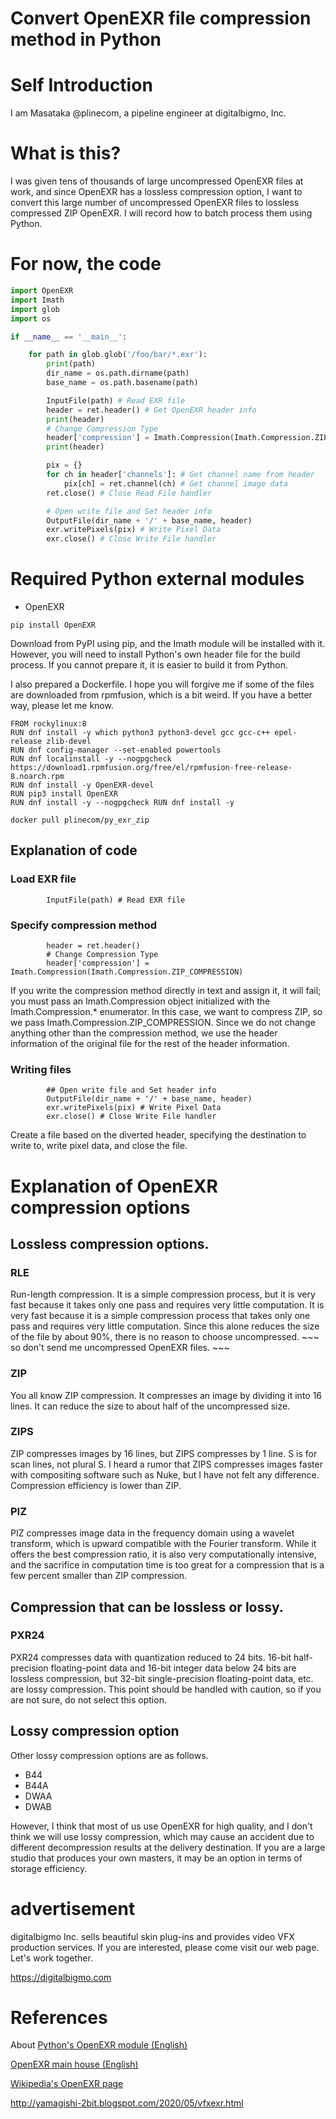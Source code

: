 # Convert OpenEXR file compression method in Python
# Self Introduction
I am Masataka @plinecom, a pipeline engineer at digitalbigmo, Inc.

# What is this?
I was given tens of thousands of large uncompressed OpenEXR files at work, and since OpenEXR has a lossless compression option, I want to convert this large number of uncompressed OpenEXR files to lossless compressed ZIP OpenEXR.
I will record how to batch process them using Python.

# For now, the code
```python:main.py
import OpenEXR
import Imath
import glob
import os

if __name__ == '__main__':

    for path in glob.glob('/foo/bar/*.exr'):
        print(path)
        dir_name = os.path.dirname(path)
        base_name = os.path.basename(path)

        InputFile(path) # Read EXR file
        header = ret.header() # Get OpenEXR header info
        print(header)
        # Change Compression Type
        header['compression'] = Imath.Compression(Imath.Compression.ZIP_COMPRESSION)
        print(header)

        pix = {}
        for ch in header['channels']: # Get channel name from header
            pix[ch] = ret.channel(ch) # Get channel image data
        ret.close() # Close Read File handler

        # Open write file and Set header info
        OutputFile(dir_name + '/' + base_name, header)
        exr.writePixels(pix) # Write Pixel Data
        exr.close() # Close Write File handler
````

# Required Python external modules
* OpenEXR
```terminal:terminal
pip install OpenEXR
```
Download from PyPI using pip, and the Imath module will be installed with it.
However, you will need to install Python's own header file for the build process. If you cannot prepare it, it is easier to build it from Python.

I also prepared a Dockerfile. I hope you will forgive me if some of the files are downloaded from rpmfusion, which is a bit weird. If you have a better way, please let me know.
```Dockerfile:Dockerfile
FROM rockylinux:8
RUN dnf install -y which python3 python3-devel gcc gcc-c++ epel-release zlib-devel
RUN dnf config-manager --set-enabled powertools
RUN dnf localinstall -y --nogpgcheck https://download1.rpmfusion.org/free/el/rpmfusion-free-release-8.noarch.rpm
RUN dnf install -y OpenEXR-devel
RUN pip3 install OpenEXR
RUN dnf install -y --nogpgcheck RUN dnf install -y
```
```terminal:terminal
docker pull plinecom/py_exr_zip
```
## Explanation of code
### Load EXR file
```python:
        InputFile(path) # Read EXR file
```

### Specify compression method

```python:
        header = ret.header()
        # Change Compression Type
        header['compression'] = Imath.Compression(Imath.Compression.ZIP_COMPRESSION)
```
If you write the compression method directly in text and assign it, it will fail; you must pass an Imath.Compression object initialized with the Imath.Compression.* enumerator. In this case, we want to compress ZIP, so we pass Imath.Compression.ZIP_COMPRESSION. Since we do not change anything other than the compression method, we use the header information of the original file for the rest of the header information.


### Writing files
````python:
        ## Open write file and Set header info
        OutputFile(dir_name + '/' + base_name, header)
        exr.writePixels(pix) # Write Pixel Data
        exr.close() # Close Write File handler
````
Create a file based on the diverted header, specifying the destination to write to, write pixel data, and close the file.

# Explanation of OpenEXR compression options
## Lossless compression options.
### RLE
Run-length compression. It is a simple compression process, but it is very fast because it takes only one pass and requires very little computation. It is very fast because it is a simple compression process that takes only one pass and requires very little computation. Since this alone reduces the size of the file by about 90%, there is no reason to choose uncompressed. ~~~ so don't send me uncompressed OpenEXR files. ~~~
### ZIP
You all know ZIP compression. It compresses an image by dividing it into 16 lines. It can reduce the size to about half of the uncompressed size.
### ZIPS
ZIP compresses images by 16 lines, but ZIPS compresses by 1 line. S is for scan lines, not plural S. I heard a rumor that ZIPS compresses images faster with compositing software such as Nuke, but I have not felt any difference. Compression efficiency is lower than ZIP.
### PIZ
PIZ compresses image data in the frequency domain using a wavelet transform, which is upward compatible with the Fourier transform. While it offers the best compression ratio, it is also very computationally intensive, and the sacrifice in computation time is too great for a compression that is a few percent smaller than ZIP compression.

## Compression that can be lossless or lossy.
### PXR24
PXR24 compresses data with quantization reduced to 24 bits. 16-bit half-precision floating-point data and 16-bit integer data below 24 bits are lossless compression, but 32-bit single-precision floating-point data, etc. are lossy compression. This point should be handled with caution, so if you are not sure, do not select this option.

## Lossy compression option
Other lossy compression options are as follows.
* B44
* B44A
* DWAA
* DWAB

However, I think that most of us use OpenEXR for high quality, and I don't think we will use lossy compression, which may cause an accident due to different decompression results at the delivery destination. If you are a large studio that produces your own masters, it may be an option in terms of storage efficiency.

# advertisement
digitalbigmo Inc. sells beautiful skin plug-ins and provides video VFX production services. If you are interested, please come visit our web page. Let's work together.

https://digitalbigmo.com

# References
About [Python's OpenEXR module (English)](https://excamera.com/sphinx/articles-openexr.html)

[OpenEXR main house (English)](https://www.openexr.com/)

[Wikipedia's OpenEXR page](https://en.wikipedia.org/wiki/OpenEXR)

http://yamagishi-2bit.blogspot.com/2020/05/vfxexr.html
